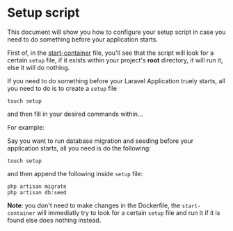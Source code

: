 # Setup script

This document will show you how to configure your setup script in case you need to do something before your application starts.

First of, in the [start-container](/start-container#13) file, you'll see that the script will look for a certain `setup` file, if it exists within your project's **root** directory, it will run it, else it will do nothing.

If you need to do something before your Laravel Application truely starts, all you need to do is to create a `setup` file

```
touch setup
```

and then fill in your desired commands within...


For example:

Say you want to run database migration and seeding before your application starts, all you need is do the following:

```
touch setup
```

and then append the following inside `setup` file:

```
php artisan migrate
php artisan db:seed
```

**Note**: you don't need to make changes in the Dockerfile, the `start-container` will immediatly try to look for a certain `setup` file and run it if it is found else does nothing instead.